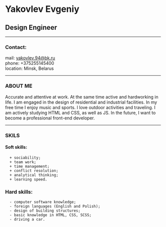 # Yakovlev Evgeniy
## Design Engineer

----

### Contact:

mail: yakovlev.94@bk.ru\
phone: +375255145400\
location: Minsk, Belarus

----

### ABOUT ME 

Accurate and attentive at work. At the same time active and hardworking in life. I am engaged in the design of residential and industrial facilities. In my free time I enjoy music and sports. I love outdoor activities and traveling. I am actively studying HTML and CSS, as well as JS. In the future, I want to become a professional front-end developer.

----
### SKILS
   #### Soft skills:
      + sociability;
      + team work;
      + time management;
      + conflict resolution;
      + analytical thinking;
      + learning speed.
   ### Hard skills:
      - computer software knowledge;
      - foreign languages (English and Polish);
      - design of building structures;
      - basic knowledge in HTML, CSS, SCSS;
      - driving a car.
